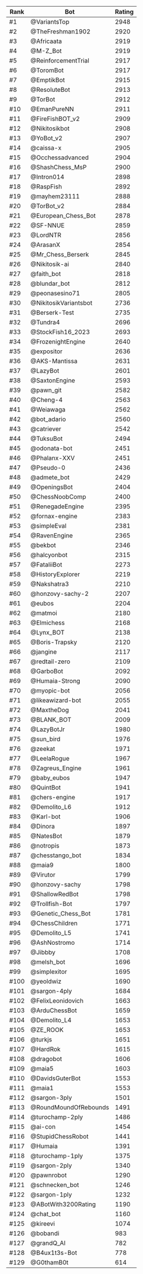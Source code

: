 Rank|Bot|Rating
---|---|---
#1|@VariantsTop|2948
#2|@TheFreshman1902|2920
#3|@Africaata|2919
#4|@M-Z_Bot|2919
#5|@ReinforcementTrial|2917
#6|@ToromBot|2917
#7|@EmptikBot|2915
#8|@ResoluteBot|2913
#9|@TorBot|2912
#10|@EmanPureNN|2911
#11|@FireFishBOT_v2|2909
#12|@Nikitosikbot|2908
#13|@YoBot_v2|2907
#14|@caissa-x|2905
#15|@Occhessadvanced|2904
#16|@ShashChess_MsP|2900
#17|@Intron014|2898
#18|@RaspFish|2892
#19|@mayhem23111|2888
#20|@TorBot_v2|2884
#21|@European_Chess_Bot|2878
#22|@SF-NNUE|2859
#23|@LordNTR|2856
#24|@ArasanX|2854
#25|@Mr_Chess_Berserk|2845
#26|@Nikitosik-ai|2840
#27|@faith_bot|2818
#28|@blundar_bot|2812
#29|@peonasesino71|2805
#30|@NikitosikVariantsbot|2736
#31|@Berserk-Test|2735
#32|@Tundra4|2696
#33|@StockFish16_2023|2693
#34|@FrozenightEngine|2640
#35|@expositor|2636
#36|@AKS-Mantissa|2631
#37|@LazyBot|2601
#38|@SaxtonEngine|2593
#39|@pawn_git|2582
#40|@Cheng-4|2563
#41|@Weiawaga|2562
#42|@bot_adario|2560
#43|@catriever|2542
#44|@TuksuBot|2494
#45|@odonata-bot|2451
#46|@Phalanx-XXV|2451
#47|@Pseudo-0|2436
#48|@admete_bot|2429
#49|@OpeningsBot|2404
#50|@ChessNoobComp|2400
#51|@RenegadeEngine|2395
#52|@fornax-engine|2383
#53|@simpleEval|2381
#54|@RavenEngine|2365
#55|@bekbot|2346
#56|@halcyonbot|2315
#57|@FataliiBot|2273
#58|@HistoryExplorer|2219
#59|@Nakshatra3|2210
#60|@honzovy-sachy-2|2207
#61|@eubos|2204
#62|@matmoi|2180
#63|@Elmichess|2168
#64|@Lynx_BOT|2138
#65|@Boris-Trapsky|2120
#66|@jangine|2117
#67|@redtail-zero|2109
#68|@GarboBot|2092
#69|@Humaia-Strong|2090
#70|@myopic-bot|2056
#71|@likeawizard-bot|2055
#72|@MaxtheDog|2041
#73|@BLANK_BOT|2009
#74|@LazyBotJr|1980
#75|@sun_bird|1976
#76|@zeekat|1971
#77|@LeelaRogue|1967
#78|@Zagreus_Engine|1961
#79|@baby_eubos|1947
#80|@QuintBot|1941
#81|@chers-engine|1917
#82|@Demolito_L6|1912
#83|@Karl-bot|1906
#84|@Dinora|1897
#85|@NatesBot|1879
#86|@notropis|1873
#87|@chesstango_bot|1834
#88|@maia9|1800
#89|@Virutor|1799
#90|@honzovy-sachy|1798
#91|@ShallowRedBot|1798
#92|@Trollfish-Bot|1797
#93|@Genetic_Chess_Bot|1781
#94|@ChessChildren|1771
#95|@Demolito_L5|1741
#96|@AshNostromo|1714
#97|@Jibbby|1708
#98|@melsh_bot|1696
#99|@simplexitor|1695
#100|@yeoldwiz|1690
#101|@sargon-4ply|1684
#102|@FelixLeonidovich|1663
#103|@ArduChessBot|1659
#104|@Demolito_L4|1653
#105|@ZE_ROOK|1653
#106|@turkjs|1651
#107|@HardRok|1615
#108|@dragobot|1606
#109|@maia5|1603
#110|@DavidsGuterBot|1553
#111|@maia1|1553
#112|@sargon-3ply|1501
#113|@RoundMoundOfRebounds|1491
#114|@turochamp-2ply|1486
#115|@ai-con|1454
#116|@StupidChessRobot|1441
#117|@Humaia|1391
#118|@turochamp-1ply|1375
#119|@sargon-2ply|1340
#120|@pawnrobot|1290
#121|@schnecken_bot|1246
#122|@sargon-1ply|1232
#123|@ABotWith3200Rating|1190
#124|@chat_bot|1160
#125|@kireevi|1074
#126|@bobandi|983
#127|@grandQ_AI|782
#128|@B4ux1t3s-Bot|778
#129|@G0thamB0t|614
